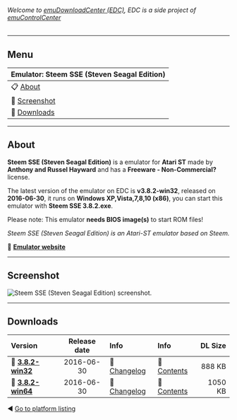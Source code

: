 ###### Welcome to [emuDownloadCenter (EDC)](https://github.com/PhoenixInteractiveNL/emuDownloadCenter/wiki/), EDC is a side project of [emuControlCenter](https://github.com/PhoenixInteractiveNL/emuControlCenter/wiki/)
***
## Menu
| **Emulator: Steem SSE (Steven Seagal Edition)** |
|:---------|
| :clipboard: [About](#about) |
| :sunrise: [Screenshot](#screenshot) |
| :floppy_disk: [Downloads](#downloads) |
***
## About
**Steem SSE (Steven Seagal Edition)** is a emulator for **Atari ST** made by **Anthony and Russel Hayward** and has a **Freeware - Non-Commercial?** license.

The latest version of the emulator on EDC is **v3.8.2-win32**, released on **2016-06-30**, it runs on **Windows XP,Vista,7,8,10 (x86)**, you can start this emulator with **Steem SSE 3.8.2.exe**.

Please note: This emulator **needs BIOS image(s)** to start ROM files!

_Steem SSE (Steven Seagal Edition) is an Atari-ST emulator based on Steem._

:link: [**Emulator website**](http://sourceforge.net/projects/steemsse/)
***
## Screenshot
![](https://raw.githubusercontent.com/PhoenixInteractiveNL/emuDownloadCenter/master/hooks/steemsse/screen.jpg "Steem SSE (Steven Seagal Edition) screenshot.")
***
## Downloads
| Version  | Release date  | Info       | Info       | DL Size    |
|:---------|:-------------:|:-----------|:-----------|-----------:|
| :floppy_disk: [**3.8.2-win32**](https://github.com/PhoenixInteractiveNL/edc-repo0005/raw/master/steemsse/3.8.2-win32.7z) | 2016-06-30 | :page_facing_up: [Changelog](https://github.com/PhoenixInteractiveNL/edc-repo0005/blob/master/steemsse/3.8.2-win32_changelog.txt) | :mag_right: [Contents](https://github.com/PhoenixInteractiveNL/edc-repo0005/blob/master/steemsse/3.8.2-win32_contents.txt) | 888 KB |
| :floppy_disk: [**3.8.2-win64**](https://github.com/PhoenixInteractiveNL/edc-repo0005/raw/master/steemsse/3.8.2-win64.7z) | 2016-06-30 | :page_facing_up: [Changelog](https://github.com/PhoenixInteractiveNL/edc-repo0005/blob/master/steemsse/3.8.2-win64_changelog.txt) | :mag_right: [Contents](https://github.com/PhoenixInteractiveNL/edc-repo0005/blob/master/steemsse/3.8.2-win64_contents.txt) | 1050 KB |

:arrow_backward: [Go to platform listing](https://github.com/PhoenixInteractiveNL/emuDownloadCenter/wiki/EDC-Platform-List)
